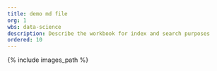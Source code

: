 ```yaml
---
title: demo md file
org: 1
wbs: data-science
description: Describe the workbook for index and search purposes
ordered: 10
---
```


{% include images_path %}